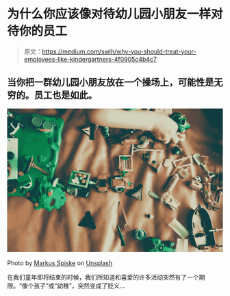 # 为什么你应该像对待幼儿园小朋友一样对待你的员工

> 原文：<https://medium.com/swlh/why-you-should-treat-your-employees-like-kindergartners-4f0905c4b4c7>

## 当你把一群幼儿园小朋友放在一个操场上，可能性是无穷的。员工也是如此。

![](img/931373453666a6edf4b900c544e5c4dd.png)

Photo by [Markus Spiske](https://unsplash.com/@markusspiske?utm_source=medium&utm_medium=referral) on [Unsplash](https://unsplash.com?utm_source=medium&utm_medium=referral)

在我们童年即将结束的时候，我们所知道和喜爱的许多活动突然有了一个期限。“像个孩子”或“幼稚”，突然变成了贬义…